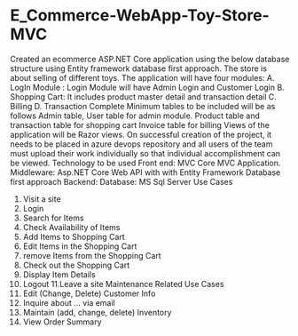 # E_Commerce-WebApp-Toy-Store-MVC
Created an ecommerce ASP.NET Core application using the below database
structure using Entity framework database first approach. The store is about
selling of different toys.
The application will have four modules:
A. LogIn Module : Login Module will have Admin Login and Customer Login
B. Shopping Cart: It includes product master detail and transaction detail
C. Billing
D. Transaction Complete
Minimum tables to be included will be as follows
Admin table, User table for admin module.
Product table and transaction table for shopping cart
Invoice table for billing
Views of the application will be Razor views.
On successful creation of the project, it needs to be placed in azure devops
repository and all users of the team must upload their work individually so that
individual accomplishment can be viewed.
Technology to be used
Front end: MVC Core MVC Application.
Middleware: Asp.NET Core Web API with with Entity Framework Database
first approach
Backend: Database: MS Sql Server
Use Cases
1. Visit a site
2. Login
3. Search for Items
4. Check Availability of Items
5. Add Items to Shopping Cart
6. Edit Items in the Shopping Cart
7. remove Items from the Shopping Cart
8. Check out the Shopping Cart
9. Display Item Details
10. Logout
11.Leave a site
Maintenance Related Use Cases
1. Edit (Change, Delete) Customer Info
2. Inquire about ... via email
3. Maintain (add, change, delete) Inventory
4. View Order Summary
